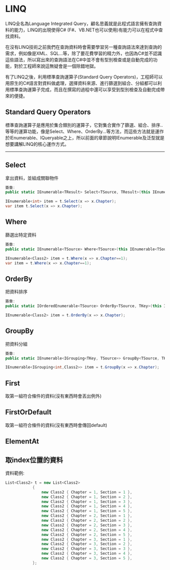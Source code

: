 # LINQ
LINQ全名為Language Integrated Query，顧名思義就是此程式語言擁有查詢資料的能力，LINQ的出現使得C#
(F#、VB.NET也可以使用)有能力可以在程式中查找資料。

在沒有LINQ技術之前我們在查詢資料時會需要學習另一種查詢語法來達到查詢的需求，例如像是XML、SQL...等，除了要花費學習的精力外，也因為C#並不認識這些語法，所以寫出來的查詢語法在C#中並不會有型別檢查或是自動完成的功能，對於工程師來說這無疑會是一個除錯地獄。

有了LINQ之後，利用標準查詢運算子(Standard Query Operators)，工程師可以用原生的C#語言對資料做處理，選擇資料來源、進行篩選到組合、分組都可以利用標準查詢運算子完成，而且在撰寫的過程中還可以享受到型別檢查及自動完成帶來的便捷。

## Standard Query Operators
標準查詢運算子是應用於集合類別的運算子，它對集合實作了篩選、組合、排序..等等的運算功能，像是Select、Where、OrderBy...等方法，而這些方法就是運作於IEnumerable<T>、IQueryable<T>之上，所以前面的章節說明IEnumerable及泛型就是想要講解LINQ的核心運作方式。

---

## Select
拿出資料，並組成關聯物件
```C#
簽章:
public static IEnumerable<TResult> Select<TSource, TResult>(this IEnumerable<TSource> source, Func<TSource, TResult> selector);

IEnumerable<int> item = t.Select(x => x.Chapter);
var item t.Select(x => x.Chapter);
```

## Where
篩選出特定資料
```C#
簽章:
public static IEnumerable<TSource> Where<TSource>(this IEnumerable<TSource> source, Func<TSource, bool> predicate);

IEnumerable<Class2> item = t.Where(x => x.Chapter==1);
var item = t.Where(x => x.Chapter==1);
```

## OrderBy
把資料排序
```C#
簽章:
public static IOrderedEnumerable<TSource> OrderBy<TSource, TKey>(this IEnumerable<TSource> source, Func<TSource, TKey> keySelector);

IEnumerable<Class2> item = t.OrderBy(x => x.Chapter);
```

## GroupBy
把資料分組
```C#
簽章:
public static IEnumerable<IGrouping<TKey, TSource>> GroupBy<TSource, TKey>(this IEnumerable<TSource> source, Func<TSource, TKey> keySelector);

IEnumerable<IGrouping<int,Class2>> item = t.GroupBy(x => x.Chapter);
```

## First
取第一組符合條件的資料(沒有東西時會丟出例外)

## FirstOrDefault
取第一組符合條件的資料(沒有東西時會傳回default)

## ElementAt
取index位置的資料
---
資料範例:
```C#
List<Class2> t = new List<Class2>
            {
                new Class2 { Chapter = 1, Section = 1 },
                new Class2 { Chapter = 1, Section = 2 },
                new Class2 { Chapter = 1, Section = 3 },
                new Class2 { Chapter = 1, Section = 4 },
                new Class2 { Chapter = 1, Section = 5 },
                new Class2 { Chapter = 2, Section = 1 },
                new Class2 { Chapter = 2, Section = 2 },
                new Class2 { Chapter = 2, Section = 3 },
                new Class2 { Chapter = 2, Section = 4 },
                new Class2 { Chapter = 2, Section = 5 },
                new Class2 { Chapter = 3, Section = 1 },
                new Class2 { Chapter = 3, Section = 2 },
                new Class2 { Chapter = 3, Section = 3 },
                new Class2 { Chapter = 3, Section = 4 },
                new Class2 { Chapter = 3, Section = 5 },
            };
```

